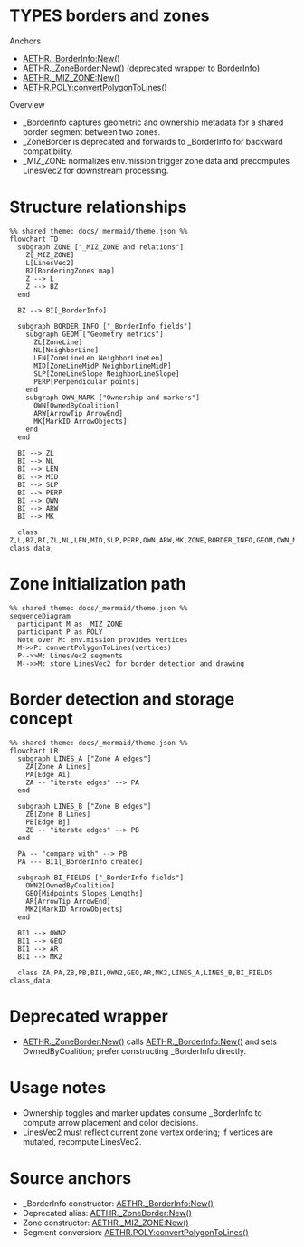 # TYPES borders and zones

Anchors
- [AETHR._BorderInfo:New()](https://github.com/Gh0st352/AETHR/blob/main/dev/customTypes.lua#L232)
- [AETHR._ZoneBorder:New()](https://github.com/Gh0st352/AETHR/blob/main/dev/customTypes.lua#L97) (deprecated wrapper to BorderInfo)
- [AETHR._MIZ_ZONE:New()](https://github.com/Gh0st352/AETHR/blob/main/dev/customTypes.lua#L283)
- [AETHR.POLY:convertPolygonToLines()](https://github.com/Gh0st352/AETHR/blob/main/dev/POLY.lua#L737)

Overview
- _BorderInfo captures geometric and ownership metadata for a shared border segment between two zones.
- _ZoneBorder is deprecated and forwards to _BorderInfo for backward compatibility.
- _MIZ_ZONE normalizes env.mission trigger zone data and precomputes LinesVec2 for downstream processing.

# Structure relationships
```mermaid
%% shared theme: docs/_mermaid/theme.json %%
flowchart TD
  subgraph ZONE ["_MIZ_ZONE and relations"]
    Z[_MIZ_ZONE]
    L[LinesVec2]
    BZ[BorderingZones map]
    Z --> L
    Z --> BZ
  end

  BZ --> BI[_BorderInfo]

  subgraph BORDER_INFO ["_BorderInfo fields"]
    subgraph GEOM ["Geometry metrics"]
      ZL[ZoneLine]
      NL[NeighborLine]
      LEN[ZoneLineLen NeighborLineLen]
      MID[ZoneLineMidP NeighborLineMidP]
      SLP[ZoneLineSlope NeighborLineSlope]
      PERP[Perpendicular points]
    end
    subgraph OWN_MARK ["Ownership and markers"]
      OWN[OwnedByCoalition]
      ARW[ArrowTip ArrowEnd]
      MK[MarkID ArrowObjects]
    end
  end

  BI --> ZL
  BI --> NL
  BI --> LEN
  BI --> MID
  BI --> SLP
  BI --> PERP
  BI --> OWN
  BI --> ARW
  BI --> MK

  class Z,L,BZ,BI,ZL,NL,LEN,MID,SLP,PERP,OWN,ARW,MK,ZONE,BORDER_INFO,GEOM,OWN_MARK class_data;
```

# Zone initialization path
```mermaid
%% shared theme: docs/_mermaid/theme.json %%
sequenceDiagram
  participant M as _MIZ_ZONE
  participant P as POLY
  Note over M: env.mission provides vertices
  M->>P: convertPolygonToLines(vertices)
  P-->>M: LinesVec2 segments
  M-->>M: store LinesVec2 for border detection and drawing
```

# Border detection and storage concept
```mermaid
%% shared theme: docs/_mermaid/theme.json %%
flowchart LR
  subgraph LINES_A ["Zone A edges"]
    ZA[Zone A Lines]
    PA[Edge Ai]
    ZA -- "iterate edges" --> PA
  end

  subgraph LINES_B ["Zone B edges"]
    ZB[Zone B Lines]
    PB[Edge Bj]
    ZB -- "iterate edges" --> PB
  end

  PA -- "compare with" --> PB
  PA --- BI1[_BorderInfo created]

  subgraph BI_FIELDS ["_BorderInfo fields"]
    OWN2[OwnedByCoalition]
    GEO[Midpoints Slopes Lengths]
    AR[ArrowTip ArrowEnd]
    MK2[MarkID ArrowObjects]
  end

  BI1 --> OWN2
  BI1 --> GEO
  BI1 --> AR
  BI1 --> MK2

  class ZA,PA,ZB,PB,BI1,OWN2,GEO,AR,MK2,LINES_A,LINES_B,BI_FIELDS class_data;
```

# Deprecated wrapper
- [AETHR._ZoneBorder:New()](https://github.com/Gh0st352/AETHR/blob/main/dev/customTypes.lua#L97) calls [AETHR._BorderInfo:New()](https://github.com/Gh0st352/AETHR/blob/main/dev/customTypes.lua#L232) and sets OwnedByCoalition; prefer constructing _BorderInfo directly.

# Usage notes
- Ownership toggles and marker updates consume _BorderInfo to compute arrow placement and color decisions.
- LinesVec2 must reflect current zone vertex ordering; if vertices are mutated, recompute LinesVec2.

# Source anchors
- _BorderInfo constructor: [AETHR._BorderInfo:New()](https://github.com/Gh0st352/AETHR/blob/main/dev/customTypes.lua#L232)
- Deprecated alias: [AETHR._ZoneBorder:New()](https://github.com/Gh0st352/AETHR/blob/main/dev/customTypes.lua#L97)
- Zone constructor: [AETHR._MIZ_ZONE:New()](https://github.com/Gh0st352/AETHR/blob/main/dev/customTypes.lua#L283)
- Segment conversion: [AETHR.POLY:convertPolygonToLines()](https://github.com/Gh0st352/AETHR/blob/main/dev/POLY.lua#L737)